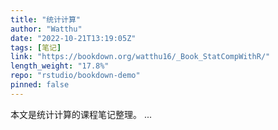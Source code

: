 ```yaml
---
title: "统计计算"
author: "Watthu"
date: "2022-10-21T13:19:05Z"
tags: [笔记]
link: "https://bookdown.org/watthu16/_Book_StatCompWithR/"
length_weight: "17.8%"
repo: "rstudio/bookdown-demo"
pinned: false
---
```


本文是统计计算的课程笔记整理。 ...

